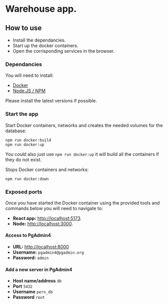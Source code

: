 # Warehouse app.

## How to use
- Install the dependancies.
- Start up the docker containers.
- Open the corrisponding services in the browser.
### Dependancies

You will need to install:

- [Docker](https://docs.docker.com/get-docker/)
- [Node.JS / NPM](https://nodejs.org/en/download/)

Please install the latest versions if possible.

### Start the app

Start Docker containers, networks and creates the needed volumes for the database:

```
npm run docker:build
npm run docker:up
```
You could also just use ```npm run docker:up``` it will build all the containers if they do not exist.

Stops Docker containers and networks:

```
npm run docker:down
```

### Exposed ports 

Once you have started the Docker container using the provided tools and commands below you will need to navigate to:

- **React app:**
[http://localhost:5173](http://localhost:5173).
- **Node:**
[http://localhost:3000](http://localhost:3000).


#### Access to PgAdmin4

- **URL:** [http://localhost:8000](http://localhost:8000)
- **Username:** `pgadmin4@pgadmin.org`
- **Password:** `admin`

#### Add a new server in PgAdmin4

- **Host name/address** `db`
- **Port** `5432`
- **Username** `pern_db`
- **Password** `root`
